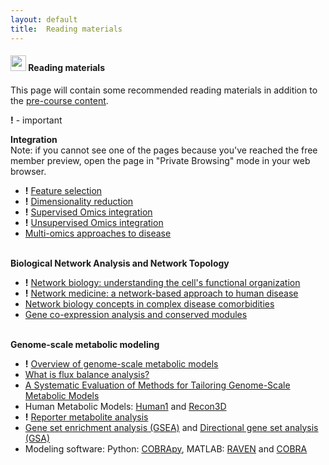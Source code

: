 ```yaml
---
layout: default
title:  Reading materials
---
```


#### <img border="0" src="https://www.svgrepo.com/show/26916/book.svg" width="25" height="25"> Reading materials  
This page will contain some recommended reading materials in addition to the [pre-course content][1]. 

**!** - important

**Integration**  
Note: if you cannot see one of the pages because you've reached the free member preview,
open the page in "Private Browsing" mode in your web browser.
- **!** [Feature selection][17] 
- **!** [Dimensionality reduction][18] 
- **!** [Supervised Omics integration][19] 
- **!** [Unsupervised Omics integration][20] 
- [Multi-omics approaches to disease][21]
  <br/><br/>

**Biological Network Analysis and Network Topology**
- **!** [Network biology: understanding the cell's functional organization][13] 
- **!** [Network medicine: a network-based approach to human disease][14] 
- [Network biology concepts in complex disease comorbidities][15]
- [Gene co-expression analysis and conserved modules][16]
  <br/><br/>

**Genome-scale metabolic modeling**
- **!** [Overview of genome-scale metabolic models][2]
- [What is flux balance analysis?][3]
- [A Systematic Evaluation of Methods for Tailoring Genome-Scale Metabolic Models][4]
- Human Metabolic Models: [Human1][5] and [Recon3D][6]
- **!** [Reporter metabolite analysis][7]
- [Gene set enrichment analysis (GSEA)][8] and [Directional gene set analysis (GSA)][9]
- Modeling software: Python: [COBRApy][10], MATLAB: [RAVEN][11] and [COBRA][12]
  <br/><br/>

[1]: precourse.md
[2]: https://www.frontiersin.org/articles/10.3389/fphys.2015.00413/full
[3]: https://www.ncbi.nlm.nih.gov/pmc/articles/PMC3108565/
[4]: https://www.cell.com/fulltext/S2405-4712(17)30010-8
[5]: https://pubmed.ncbi.nlm.nih.gov/32209698/
[6]: https://www.ncbi.nlm.nih.gov/pubmed/29457794
[7]: https://www.pnas.org/content/102/8/2685
[8]: https://www.pnas.org/content/102/43/15545
[9]: https://pubmed.ncbi.nlm.nih.gov/23444143/
[10]: https://opencobra.github.io/cobrapy/
[11]: https://www.ncbi.nlm.nih.gov/pmc/articles/PMC6207324/
[12]: https://www.nature.com/articles/s41596-018-0098-2
[13]: https://www.nature.com/articles/nrg1272
[14]: https://www.nature.com/articles/nrg2918
[15]: https://www.nature.com/articles/nrg.2016.87.pdf
[16]: https://science.sciencemag.org/content/302/5643/249.full
[17]: https://towardsdatascience.com/select-features-for-omics-integration-511390b7e7fd
[18]: https://towardsdatascience.com/reduce-dimensions-for-single-cell-4224778a2d67
[19]: https://towardsdatascience.com/supervised-omics-integration-2158e1a6d23f
[20]: https://medium.com/@nikolay.oskolkov/unsupervised-omics-integration-688bf8fa49bf
[21]: https://link.springer.com/content/pdf/10.1186/s13059-017-1215-1.pdf